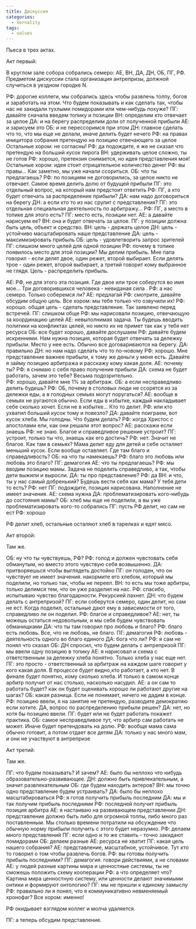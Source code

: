 ```yaml
---
title: Дискуссия
categories: 
  - Vernality
tags:
  - values
---
```


Пьеса в трех актах. 

Акт первый: 

В круглом зале собора собрались семеро: АЕ, ВН, ДА, ДН, ОБ, ПГ, РФ. Предметом дискуссии стала 
организация антрепризы, должной случиться в уездном городке N. 

РФ: дорогие коллеги, мы собрались здесь чтобы развлечь толпу, богов и заработать на этом. Что будем показывать и как 
сделать так, чтобы нас не закидали тухлыми помидорами или чем-нибудь похуже? 
ПГ: давайте сначала введем топику и позиции
ВН: определим кто отвечает за целое
ДА: и на берегу распределим доли от полученной прибыли
АЕ: и зарисуем это 
ОБ: и не перессоримся при этом
ДН: главное сделать что то, что мы еще не делали, иначе делить будет нечего
РФ: на правах иницитора собрания претендую на позицию отвечающего за целое
Остальные хором: не согласны!
РФ: да подождите, я же не сказал что претендую на больший кусок пирога
ВН: удерживать целое сложно, ты не готов
РФ: хорошо, претензия снимается, но идея представления моя!
Остальные хором: идея стоит отрицательное количество денег
РФ: вы правы... Как заметно, мы уже начали ссориться. 
ОБ: что ты предлагаешь? 
РФ: по позициям не договорились, за целое никто не отвечает. Самое время делить долю от будущей прибыли
ПГ: это отдельный вопрос, на который нам предстоит ответить
РФ: ПГ, а кто будет отвечать за распределение прибыли? 
ДА: нам надо договориться на берегу
ДН: а если кто то из нас срулит с представления? 
ПГ: это отдельная специальная деятельность по арбитражу...
РФ: ПГ, а место в топике для этого есть?
ПГ: место есть, позиции нет. 
АЕ: а давайте нарисуем ее? 
ВН: она и будет отвечать за целое.
ПГ: у позиции должна быть цель, объект и средство. 
ВН: цель - держать целое
ДН: цель - устойчиво масштабировать наше представление
ДА: цель - максимизировать прибыль
ОБ: цель - удовлетворить запрос зрителей 
ПГ: слишком много целей для одной позиции
РФ: почему в топике появилось место для этой позиции? Мы делим прибыль. Мне папа говорил - если делят двое, один режет, 
второй выбирает. Если делять трое - один режет, второй выбирает, а третий говорит кому выбранное не глядя. Цель - 
распределить прибыль. 
 
АЕ: РФ, не для этого эта позиция. Где двое или трое соберутся во имя мое... Три договорившихся человека - невиданая сила
. 
РФ: а нас семеро. Только соберемся ли? 
АЕ: предлагай
РФ: смотрите, давайте обсудим общую цель. 
Все хором: мы тебе только что озвучили их!
РФ: хорошо. общая цель - сделать представление. Так заявлено перед встречей. 
ПГ: слишком обще
РФ: мы нарисовали позицию, отвечающую за координацию целей
АЕ: невыполнимая задача. Ты будешь вводить политики на конфликтах целей, но никто их не примет так как у тебя нет 
ресурса
ОБ: все будет хорошо, давайте дослушаем
РФ: давайте будем искренними. Нам нужна позиция, которая будет отвечать за дележку прибыли. Место у нее есть. Обычно все
 договариваются на берегу.
ДА: правильно
ДН: но нам надо сделать что то по-новому
РФ: хорошо. Мне представление важнее прибыли, к тому же деньги у меня есть. Давайте я займу позицию арбитража и расскажу
 кому какая доля. 
АЕ: почему ты? 
РФ: я снимаю с себя право получения прибыли
ДА: схема не будет работать, зачем это тебе? Весьма подозрительно.  
РФ: хорошо, давайте мне 1% за арбитраж. 
ОБ: а если несправедливо делить будешь? 
РФ: ОБ, почему в столовых люди не ссорятся из за дележки еды, а в голодных семьях могут поругаться? 
АЕ: вообще в семьях не ругаются обычно. Если еды в избытке, каждый накладывает себе сколько хочет. Если не в избытке... 
Кто то делит.
РФ: или кто ухватил больший кусок тому и повезло? 
ДА: давайте поиграем, вот кусок хлеба. Мы голодны. Что будем делать? 
РФ: когда Христос с апостолами ели, как они решали этот вопрос? 
АЕ: расскажи если знаешь
РФ: не знаю. Благое и справедливое решение устроит? 
ПГ: устроит, только ты что, знаешь как его достичь? 
РФ: нет. Значит не благое. Как там в семьях? Мама делит еду для детей и себе осталяет меньший кусок. Если вообще 
оставляет. Где там благо и справедливость? 
ОБ: на что ты намекаешь? 
РФ: благо это любовь или любовь это благо? 
ПГ: демагогия
АЕ: что ты предлагаешь? 
РФ: мы вводим позицию мамы. Задача не поделить справедливо, а так, чтобы дети выжили и выросли. 
ДА: ты про представление? 
РФ: да
ВН: и что, ты у нас самый добренький? Будешь вести себя как мама? У тебя дети то есть? 
РФ: нет
ПГ: подождите, позиция нарисована. Наполнение не имеет значения. 
АЕ: схема нужна
ДА: проблематизировать кого-нибудь до состояния мамы? 
ОБ: хлеб мы еще не поделили, а вы уже проблематизировать кого-то собрались
ПГ: пусть РФ делит, но сам не ест
РФ: хорошо

РФ делит хлеб, остальные осталяют хлеб в тарелках и едят мясо. 


Акт второй: 

Там же. 

ОБ: ну что ты чувствуешь, РФ? 
РФ: голод и должен чувстовать себя обманутым, но вместо этого чувствую себя возвышенно.
ДА: притворяешься чтобы выглядеть достойно
ПГ: он голоден, что он чувствует не имеет значения. накормите его хлебом, который мы поделили, но только так, чтобы не 
переел. 
ВН: то есть мы тоже арбитры, только делимся тем, что он уже разделил на нас. 
РФ: спасибо, испытываю чувство благодарности. Рекурсией пахнет. 
ДН: что будем делать с антрепризой? 
ПГ: если соберутся семеро, один делит, но сам не ест. Когда поделил, остальные дают ему в зависимости от того, 
справедливо ли он поделил. 
РФ: благое и справедливое?
АЕ: нет, ты можешь остаться недовольным, и мы себя будем чувствовать обманищками
ДА: что ты там говорил про любовь и благо? 
РФ: благо есть любовь. Все, что не любовь, не благо. 
ПГ: демагогия
РФ: любовь - деятельность одного во благо единого
ДА: бога что ли? 
РФ: я сам не понял что сказал
ОБ: ДН спросил, что будем делать с антрепризой
ПГ: мы ввели одну позицию в топику
АЕ: я нарисовал и схема с ответственным за дележку хлеба понятно. Только хлеба у нас еще нет. 
ПГ: это просто - ответственный за арбитраж на каждом шаге говорит у кого какая доля. В процессе будет видно,кто 
работает, а кто нет. В финале будет понятно, кому сколько хлеба. И только в самом конце арбитр получит от нас столько, насколько насудил. 
АЕ: а он сам то работать будет? как он будет оценивать хорошо ли работают другие на шагах? 
ОБ: какая разница. Если не понимает, ничего не дадим в конце. 
РФ: позицию ввели, я на занятие не претендую, разводите демократию если хотите. ДА, вопрос по распределению прибыли 
решен? 
ДА: нет, но хотя бы позицию ввели. 
ПГ: будет или не будет работать покажет практика. 
ОБ: самое несправедливое тут, что арбитр сам работать не может. Иначе будет претендовать на долю. 
РФ: вообще мама сама обычно готовит, а потом отдает все детям
ДА: только у нас много мам, и они не участвуют в антрепризе


Акт третий: 

Там же. 

ПГ: что будем показывать? И зачем? 
АЕ: было бы неплохо что нибудь образовательно-развивающее. 
ДН: должно быть привлекательным, а значит развлекательным
ОБ: где будем находить актеров? 
ВН: мы точно одно представление будем устраивать? 
ДА: было бы неплохо масштабироваться
РФ: я готов получить прибыль последним
ДА: мы и так получим прибыль последними
РФ: последней получит прибыль позиция арбитра
АЕ: я настаиваю на развивающем представлении
ДН: представление должно быть либо для огромной толпы, либо много раз поставленным. Мы столько времени потратили на 
обсуждение что обычную норму прибыли получить с этого будет неразумно.
РФ: делаем много представлений
ПГ: если одно и то же ставить - точно закидают помидорами
ОБ: делаем разные
АЕ: ресурса не хватит
ПГ: какая цель нашего собрания? 
АЕ: представление, масштабное, устойчивое. Тут кто то говорил о том чтобы развлечь богов. 
РФ: вы готовы получить прибыль последними? 
ПГ: демагогия. говори действиями, а не словами
АЕ: у людей разные картины мира и ценностные системы, ты не сможешь положить схему кооперации
РФ: а что определяет что? Картина мира ценностную систему, или ценности делают значимыми онтики и формируют онтологию? 
ПГ: мы не пришли к единому замыслу
РФ: правильно ли я понял, что я коммуникативно невменяемый хронофаг? 
Все хором: именно!

РФ окидывает взглядом коллег и молча удаляется. 

ПГ: а теперь обсудим представление.